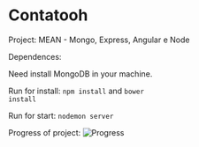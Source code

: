 # Contatooh



Project: MEAN - Mongo, Express, Angular e Node

Dependences: 

Need install MongoDB in your machine.

Run for install: <code>npm install</code> and <code>bower install</code>

Run for start: <code>nodemon server</code>

Progress of project: 
![Progress](https://progress-bar.dev/75/)

